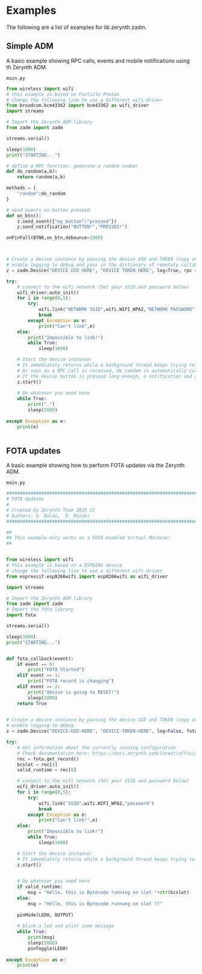 # Examples

The following are a list of examples for lib.zerynth.zadm.

## Simple ADM


A basic example showing RPC calls, events and mobile notifications using th Zerynth ADM.


```main.py```

```python
from wireless import wifi
# this example is based on Particle Photon
# change the following line to use a different wifi driver
from broadcom.bcm43362 import bcm43362 as wifi_driver
import streams

# Import the Zerynth ADM library
from zadm import zadm

streams.serial()

sleep(1000)
print("STARTING...")

# define a RPC function: generate a random number
def do_random(a,b):
    return random(a,b)

methods = {
    "random":do_random
}

# send events on button pressed
def on_btn():
    z.send_event({"my_button":"pressed"})
    z.send_notification("BUTTON!","PRESSED!")

onPinFall(BTN0,on_btn,debounce=1000)



# Create a device instance by passing the device UID and TOKEN (copy and paste from the ADM panel)
# enable logging to debug and pass in the dictionary of remotely callable functions
z = zadm.Device("DEVICE UID HERE", "DEVICE TOKEN HERE", log=True, rpc = methods)

try:
    # connect to the wifi network (Set your SSID and password below)
    wifi_driver.auto_init()
    for i in range(0,5):
        try:
            wifi.link("NETWORK SSID",wifi.WIFI_WPA2,"NETWORK PASSWORD")
            break
        except Exception as e:
            print("Can't link",e)
    else:
        print("Impossible to link!")
        while True:
            sleep(1000)

    # Start the device instance!
    # It immediately returns while a background thread keeps trying to connect and receive messages.
    # As soon as a RPC call is received, do_random is automatically called and the result send back to the ADM.
    # If the device button is pressed long enough, a notification and an event are sent to the ADM that dispatches them to all connected templates and apps
    z.start()
    
    # Do whatever you need here
    while True:
        print(".")
        sleep(5000)
        
except Exception as e:
    print(e)



```
## FOTA updates


A basic example showing how to perform FOTA updates via the Zerynth ADM.


```main.py```

```python
################################################################################
# FOTA Updates
#
# Created by Zerynth Team 2015 CC
# Authors: G. Baldi,  D. Mazzei
###############################################################################

##
## This example only works on a FOTA enabled Virtual Machine!
##


from wireless import wifi
# this example is based on a ESP8266 device
# change the following line to use a different wifi driver
from espressif.esp8266wifi import esp8266wifi as wifi_driver

import streams

# Import the Zerynth ADM library
from zadm import zadm
# Import the fota library
import fota

streams.serial()

sleep(1000)
print("STARTING...")


def fota_callback(event):
    if event == 0:
        print("FOTA Started")
    elif event == 1:
        print("FOTA record is changing")
    elif event == 2:
        print("device is going to RESET!")
        sleep(2000)
    return True
        

# Create a device instance by passing the device UID and TOKEN (copy and paste from the ADM panel)
# enable logging to debug
z = zadm.Device("DEVICE-UID-HERE", "DEVICE-TOKEN-HERE", log=False, fota_callback = fota_callback)

try:
    # Get information about the currently running configuration
    # Check documentation here: https://docs.zerynth.com/latest/official/core.zerynth.stdlib/docs/official_core.zerynth.stdlib_fota.html
    rec = fota.get_record()
    bcslot = rec[4]
    valid_runtime = rec[0]

    # connect to the wifi network (Set your SSID and password below)
    wifi_driver.auto_init()
    for i in range(0,5):
        try:
            wifi.link("SSID",wifi.WIFI_WPA2,"password")
            break
        except Exception as e:
            print("Can't link!",e)
    else:
        print("Impossible to link!")
        while True:
            sleep(1000)

    # Start the device instance!
    # It immediately returns while a background thread keeps trying to connect and receive messages
    z.start()

    
    # Do whatever you need here
    if valid_runtime:
        msg = "Hello, this is Bytecode running on slot "+str(bcslot)
    else:
        msg = "Hello, this is Bytecode runnung on slot ??"
    
    pinMode(LED0, OUTPUT)
    
    # blink a led and print some message
    while True:
        print(msg)
        sleep(5000)
        pinToggle(LED0)
        
except Exception as e:
    print(e)



```
